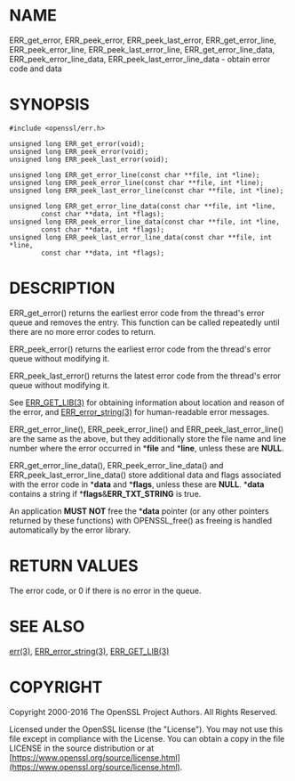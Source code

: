 # NAME

ERR\_get\_error, ERR\_peek\_error, ERR\_peek\_last\_error,
ERR\_get\_error\_line, ERR\_peek\_error\_line, ERR\_peek\_last\_error\_line,
ERR\_get\_error\_line\_data, ERR\_peek\_error\_line\_data,
ERR\_peek\_last\_error\_line\_data - obtain error code and data

# SYNOPSIS

    #include <openssl/err.h>

    unsigned long ERR_get_error(void);
    unsigned long ERR_peek_error(void);
    unsigned long ERR_peek_last_error(void);

    unsigned long ERR_get_error_line(const char **file, int *line);
    unsigned long ERR_peek_error_line(const char **file, int *line);
    unsigned long ERR_peek_last_error_line(const char **file, int *line);

    unsigned long ERR_get_error_line_data(const char **file, int *line,
            const char **data, int *flags);
    unsigned long ERR_peek_error_line_data(const char **file, int *line,
            const char **data, int *flags);
    unsigned long ERR_peek_last_error_line_data(const char **file, int *line,
            const char **data, int *flags);

# DESCRIPTION

ERR\_get\_error() returns the earliest error code from the thread's error
queue and removes the entry. This function can be called repeatedly
until there are no more error codes to return.

ERR\_peek\_error() returns the earliest error code from the thread's
error queue without modifying it.

ERR\_peek\_last\_error() returns the latest error code from the thread's
error queue without modifying it.

See [ERR\_GET\_LIB(3)](http://man.he.net/man3/ERR_GET_LIB) for obtaining information about
location and reason of the error, and
[ERR\_error\_string(3)](http://man.he.net/man3/ERR_error_string) for human-readable error
messages.

ERR\_get\_error\_line(), ERR\_peek\_error\_line() and
ERR\_peek\_last\_error\_line() are the same as the above, but they
additionally store the file name and line number where
the error occurred in \***file** and \***line**, unless these are **NULL**.

ERR\_get\_error\_line\_data(), ERR\_peek\_error\_line\_data() and
ERR\_peek\_last\_error\_line\_data() store additional data and flags
associated with the error code in \***data**
and \***flags**, unless these are **NULL**. \***data** contains a string
if \***flags**&**ERR\_TXT\_STRING** is true.

An application **MUST NOT** free the \***data** pointer (or any other pointers
returned by these functions) with OPENSSL\_free() as freeing is handled
automatically by the error library.

# RETURN VALUES

The error code, or 0 if there is no error in the queue.

# SEE ALSO

[err(3)](http://man.he.net/man3/err), [ERR\_error\_string(3)](http://man.he.net/man3/ERR_error_string),
[ERR\_GET\_LIB(3)](http://man.he.net/man3/ERR_GET_LIB)

# COPYRIGHT

Copyright 2000-2016 The OpenSSL Project Authors. All Rights Reserved.

Licensed under the OpenSSL license (the "License").  You may not use
this file except in compliance with the License.  You can obtain a copy
in the file LICENSE in the source distribution or at
[https://www.openssl.org/source/license.html](https://www.openssl.org/source/license.html).
